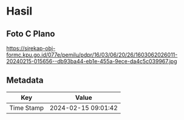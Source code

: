 # Hasil

## Foto C Plano

https://sirekap-obj-formc.kpu.go.id/077e/pemilu/pdpr/16/03/06/20/26/1603062026011-20240215-015656--db93ba44-eb1e-455a-9ece-da4c5c039967.jpg


## Metadata

| Key        | Value               |
| ---------- | ------------------- |
| Time Stamp | 2024-02-15 09:01:42 |



